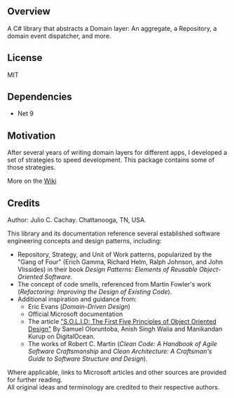 ﻿## Overview

A C# library that abstracts a Domain layer: An aggregate, a Repository, a domain event dispatcher, and more.

## License

MIT

## Dependencies

- Net 9

## Motivation

After several years of writing domain layers for different apps, I developed a set of strategies to speed development.
This package contains some of those strategies.

More on the [Wiki](https://github.com/juliocachaydev/domain.core/wiki)

## Credits

Author: Julio C. Cachay. Chattanooga, TN, USA.

This library and its documentation reference several established software engineering concepts and design patterns,
including:

- Repository, Strategy, and Unit of Work patterns, popularized by the "Gang of Four" (Erich Gamma, Richard Helm, Ralph
  Johnson, and John Vlissides) in their book _Design Patterns: Elements of Reusable Object-Oriented Software_.
- The concept of code smells, referenced from Martin Fowler's work (_Refactoring: Improving the Design of Existing
  Code_).
- Additional inspiration and guidance from:
    - Eric Evans (_Domain-Driven Design_)
    - Official Microsoft documentation
    - The
      article ["S.O.L.I.D: The First Five Principles of Object Oriented Design"](https://www.digitalocean.com/community/conceptual-articles/s-o-l-i-d-the-first-five-principles-of-object-oriented-design)
      By Samuel Oloruntoba, Anish Singh Walia and Manikandan Kurup on DigitalOcean.
    - The works of Robert C. Martin (_Clean Code: A Handbook of Agile Software Craftsmanship_ and _Clean Architecture: A
      Craftsman's Guide to Software Structure and Design_).

Where applicable, links to Microsoft articles and other sources are provided for further reading.  
All original ideas and terminology are credited to their respective authors.
